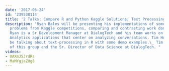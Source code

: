 ```yaml
---
date: '2017-05-24'
id: '239538114'
title: '2 Talks: Compare R and Python Kaggle Solutions; Text Processing'
description: "Ryan Bales will be presenting his implementations of some machine learning
  problems from Kaggle competitions, comparing and contrasting work done in R vs python.\_
  Ryan is a Sr Development Manager at DialogTech and his team works on SaaS based
  Analytics applications that center on analyzing conversations. Tim Hoolihan will
  be talking about text-processing in R with some demo examples.\_ Tim is the organizer
  of this group and the Sr. Director of Data Science at DialogTech. "
videos:
- UAXmJ5JrdRs
- MaMYgjaZUg8
---
```

